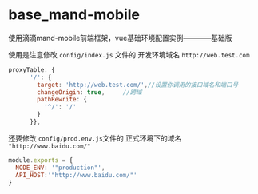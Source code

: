 # base_mand-mobile
使用滴滴mand-mobile前端框架，vue基础环境配置实例————基础版



使用是注意修改 ```config/index.js``` 文件的 开发环境域名 ``` http://web.test.com ```

```js
proxyTable: {
      '/': {
        target: 'http://web.test.com/',//设置你调用的接口域名和端口号  
        changeOrigin: true,     //跨域  
        pathRewrite: {
          '^/': '/'       
        }
      }},
```

还要修改 ```config/prod.env.js```文件的 正式环境下的域名 ``` "http://www.baidu.com/" ```

```js
module.exports = {
  NODE_ENV: '"production"',
  API_HOST:'"http://www.baidu.com/"'
}
```